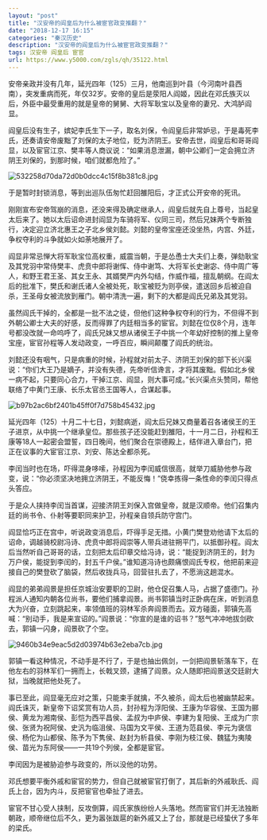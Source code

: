 ```yaml
---
layout: "post"
title: "汉安帝的阎皇后为什么被宦官政变推翻？"
date: "2018-12-17 16:15"
categories: "秦汉历史"
description: "汉安帝的阎皇后为什么被宦官政变推翻？"
tags: 汉安帝 阎皇后 宦官
url: https://www.y5000.com/zgls/qh/35122.html
---
```






安帝亲政并没有几年，延光四年（125）三月，他南巡到叶县（今河南叶县西南），突发重病而死，年仅32岁。安帝的皇后是荥阳人阎姬，因此在邓氏族灭以后，外臣中最受重用的就是皇帝的舅舅、大将军耿宝以及皇帝的妻兄、大鸿胪阎显。

阎皇后没有生子，嫔妃李氏生下一子，取名刘保，令阎皇后非常妒忌，于是毒死李氏，还奏请安帝废黜了刘保的太子地位，贬为济阴王。安帝去世，阎皇后和哥哥阎显，以及宦官江京、樊丰等人商议说：“如果消息泄漏，朝中公卿们一定会拥立济阴王刘保的，到那时候，咱们就都危险了。”

![532258d70da72d0b0dcc4c15f8b381c8.jpg](https://img.y5000.com/uploads/allimg/181019/532258d70da72d0b0dcc4c15f8b381c8.jpg)

于是暂时封锁消息，等到出巡队伍匆忙赶回雒阳后，才正式公开安帝的死讯。

刚刚宣布安帝驾崩的消息，还没来得及确定继承人，阎皇后就先自上尊号，当起皇太后来了。她以太后诏命进封阎显为车骑将军、仪同三司，然后兄妹两个专断独行，决定迎立济北惠王之子北乡侯刘懿。刘懿的皇帝宝座还没坐热，内宫、外廷，争权夺利的斗争就如火如荼地展开了。

阎显非常忌惮大将军耿宝位高权重，威震当朝，于是怂恿士大夫们上奏，弹劾耿宝及其党羽中常侍樊丰、虎贲中郎将谢恽、侍中谢笃、大将军长史谢宓、侍中周广等人，和野王君王圣、其女王永、其婿樊严内外勾结，作威作福，擅乱朝纲。在阎太后的批准下，樊氏和谢氏诸人全被处死，耿宝被贬为则亭侯，遣送回乡后被迫自杀，王圣母女被流放到雁门。朝中清洗一遍，剩下的大都是阎氏兄弟及其党羽。

虽然阎氏干掉的，全都是一批不法之徒，但他们这种争权夺利的行为，不但得不到外朝公卿士大夫的好感，反而得罪了内廷相当多的宦官。刘懿在位仅8个月，连年号都没改就一命呜呼了，阎氏兄妹又想从诸侯王子中挑一个年幼好控制的推上皇帝宝座，宦官孙程等人发动政变，一呼百应，瞬间颠覆了阎氏的统治。

刘懿还没有咽气，只是病重的时候，孙程就对前太子、济阴王刘保的部下长兴渠说：“你们大王乃是嫡子，并没有失德，先帝听信谗言，才将其废黜。假如北乡侯一病不起，只要同心合力，干掉江京、阎显，则大事可成。”长兴渠点头赞同，帮他联络了中黄门王康、长乐太官丞王国等人，合谋起事。

![b97b2ac6bf2401b45ff0f7d758b45432.jpg](https://img.y5000.com/uploads/allimg/181019/b97b2ac6bf2401b45ff0f7d758b45432.jpg)

延光四年（125）十月二十七日，刘懿病逝，阎太后兄妹又商量着召各诸侯王的王子进京，从中挑一个继承皇位。那些孩子还没能赶到雒阳，十一月二日，孙程和王康等18人一起密会盟誓，四日晚间，他们聚合在崇德殿上，结伴进入章台门，把正在议事的大宦官江京、刘安、陈达全都杀死。

李闰当时也在场，吓得混身哆嗦，孙程因为李闰威信很高，就举刀威胁他参与政变，说：“你必须坚决地拥立济阴王，不能反悔！”侥幸拣得一条性命的李闰只得点头答应。

于是众人挟持李闰当首谋，迎接济阴王刘保入宫做皇帝，就是汉顺帝。他们召集内廷的尚书令、仆射等要职同来护卫，孙程亲自领兵防守宫门。

阎显恰巧正在宫中，听说政变消息后，吓得手足无措。小黄门樊登劝他请下太后的诏命，调越骑校尉冯诗、虎贲中郎将阎崇等人带兵进驻朔平门，以抵御孙程。阎太后当然听自己哥哥的话，立刻把太后印章交给冯诗，说：“能捉到济阴王的，封为万户侯，能捉到李闰的，封五千户侯。”谁知道冯诗也颇痛恨阎氏专权，他把前来迎接自己的樊登砍了脑袋，然后收拢兵马，回营驻扎去了，不愿淌这趟混水。

阎显的弟弟阎景是担任京城治安要职的卫尉，他仓促召集人马，占据了盛德门。孙程派人通知内朝各位尚书，要他们捕拿阎景。尚书郭镇当时正卧病在床，听到消息大为兴奋，立刻跳起来，率领值班的羽林军杀奔阎景而去。双方碰面，郭镇先高喊：“别动手，我是来宣诏的。”阎景说：“你宣的是谁的诏书？”怒气冲冲地拔剑砍去，郭镇一闪身，阎景砍了个空。

![9460b34e9eac5d2d03974b63e2eba7cb.jpg](https://img.y5000.com/uploads/allimg/181019/9460b34e9eac5d2d03974b63e2eba7cb.jpg)

郭镇一看这种情况，不动手是不行了，于是也抽出佩剑，一剑把阎景斩落车下，在他左右的羽林军们一拥而上，长戟叉颈，逮捕了阎景。众人随即把阎景送交廷尉大狱，当晚就把他处死了。

事已至此，阎显毫无应对之策，只能束手就擒，不久被杀，阎太后也被幽禁起来。阎氏诛灭，新皇帝下诏奖赏有功人员，封孙程为浮阳侯、王康为华容侯、王国为郦侯、黄龙为湘南侯、彭恺为西平昌侯、孟叔为中庐侯、李建为复阳侯、王成为广宗侯、张贤为祝阿侯、史汎为临沮侯、马国为文平侯、王道为范县侯、李元为褒信侯、杨佗为山都侯、陈予为下隽侯、赵封为析县侯、李刚为枝江侯、魏猛为夷陵侯、苗光为东阿侯——一共19个列侯，全都是宦官。

李闰因为是被胁迫参与政变的，所以没他的功劳。

邓氏想要平衡外戚和宦官的势力，但自己就被宦官打倒了，其后新的外戚耿氏、阎氏上台，因为内斗，反把宦官也牵扯了进去。

宦官不甘心受人挟制，反攻倒算，阎氏家族纷纷人头落地。然而宦官们并无法独断朝政，顺帝继位后不久，更为嚣张跋扈的新外戚又上了台，那就是已经蛰伏了多年的梁氏。
